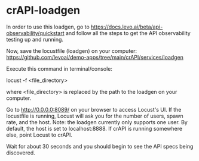 # crAPI-loadgen

In order to use this loadgen, go to https://docs.levo.ai/beta/api-observability/quickstart and follow all the steps to get the API observability testing up and running.

Now, save the locustfile (loadgen) on your computer: https://github.com/levoai/demo-apps/tree/main/crAPI/services/loadgen

Execute this command in terminal/console:

locust -f <file_directory>

where <file_directory> is replaced by the path to the loadgen on your computer.

Go to http://0.0.0.0:8089/ on your browser to access Locust's UI. If the locustfile is running, Locust will ask you for the number of users, spawn rate, and the host. Note: the loadgen currently only supports one user. By default, the host is set to localhost:8888. If crAPI is running somewhere else, point Locust to crAPI.

Wait for about 30 seconds and you should begin to see the API specs being discovered.
